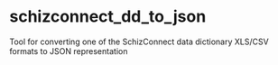 # schizconnect_dd_to_json
Tool for converting one of the SchizConnect data dictionary XLS/CSV formats to JSON representation
